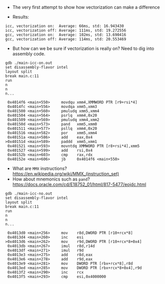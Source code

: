 * The very first attempt to show how vectorization can make a difference

* Results:
```
icc, vectorization on:  Average: 66ms, std: 16.943430
icc, vectorization off: Average: 111ms, std: 19.272556
gcc, vectorization on:  Average: 102ms, std: 13.690416
gcc, vectorization off: Average: 114ms, std: 20.553469
```

* But how can we be sure if vectorization is really on? Need to dig into assembly code.
```
gdb ./main-icc-on.out
set disassembly-flavor intel
layout split
break main.c:11
run
n
n
n...
```
```
 0x4014f6 <main+550>     movdqu xmm4,XMMWORD PTR [r9+rsi*4]
 0x4014fc <main+556>     movdqa xmm5,xmm3
 0x401500 <main+560>     pmuludq xmm5,xmm4
 0x401504 <main+564>     psrlq  xmm4,0x20
 0x401509 <main+569>     pmuludq xmm4,xmm2
 0x40150d <main+573>     pand   xmm5,xmm0
 0x401511 <main+577>     psllq  xmm4,0x20 
 0x401516 <main+582>     por    xmm5,xmm4 
 0x40151a <main+586>     add    eax,0x4
>0x40151d <main+589>     paddd  xmm5,xmm1 
 0x401521 <main+593>     movntdq XMMWORD PTR [r8+rsi*4],xmm5
 0x401527 <main+599>     add    rsi,0x4
 0x40152b <main+603>     cmp    rax,rdx
 0x40152e <main+606>     jb     0x4014f6 <main+550> 
```
* What are `MMX` instructions? https://en.wikipedia.org/wiki/MMX_(instruction_set)
* How about mnemonics such as `pand`? https://docs.oracle.com/cd/E18752_01/html/817-5477/eojdc.html
```
gdb ./main-icc-no.out
set disassembly-flavor intel
layout split
break main.c:11
run
n
n
n...
```
```
 0x4013d0 <main+256>     mov    r8d,DWORD PTR [r10+rcx*8]
 0x4013d4 <main+260>     inc    esi
>0x4013d6 <main+262>     mov    r9d,DWORD PTR [r10+rcx*8+0x4]
 0x4013db <main+267>     imul   r8d,r14d
 0x4013df <main+271>     imul   r9d
 0x4013e3 <main+275>     add    r8d,eax
 0x4013e6 <main+278>     add    r9d,eax
 0x4013e9 <main+281>     mov    DWORD PTR [rbx+rcx*8],r8d
 0x4013ed <main+285>     mov    DWORD PTR [rbx+rcx*8+0x4],r9d
 0x4013f2 <main+290>     inc    rcx
 0x4013f5 <main+293>     cmp    esi,0x4000000
 ```